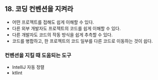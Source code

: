 ## 18. 코딩 컨벤션을 지켜라
- 어떤 프로젝트를 접해도 쉽게 이해할 수 있다.
- 다른 외부 개발자도 프로젝트의 코드를 쉽게 이해할 수 있다.
- 다른 개발자도 코드의 작동 방식을 쉽게 추측할 수 있다.
- 코드를 병합하고, 한 프로젝트의 코드 일부를 다른 코드로 이동하는 것이 쉽다.

### 컨벤션을 지킬 때 도움되는 도구

- IntelliJ 자동 정렬
- ktlint
